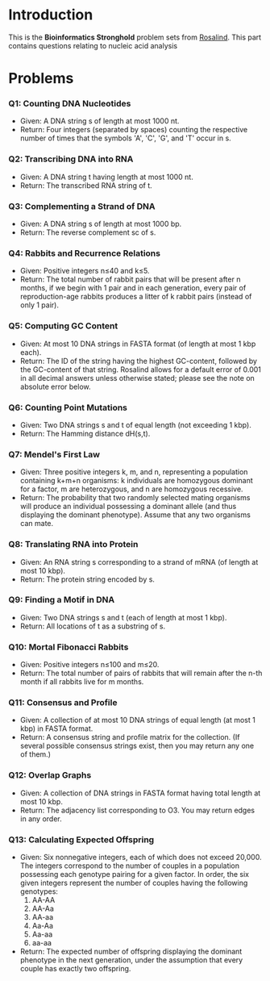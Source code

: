 # Introduction
This is the **Bioinformatics Stronghold** problem sets from [Rosalind](http://rosalind.info/problems/list-view/). This part contains questions relating to nucleic acid analysis

# Problems
### Q1: Counting DNA Nucleotides
  - Given: A DNA string s of length at most 1000 nt.
  - Return: Four integers (separated by spaces) counting the respective number of times that the symbols 'A', 'C', 'G', and 'T' occur in s.

### Q2: Transcribing DNA into RNA
  - Given: A DNA string t having length at most 1000 nt.
  - Return: The transcribed RNA string of t.
  
### Q3: Complementing a Strand of DNA
  - Given: A DNA string s of length at most 1000 bp.
  - Return: The reverse complement sc of s.

### Q4: Rabbits and Recurrence Relations
  - Given: Positive integers n≤40 and k≤5.
  - Return: The total number of rabbit pairs that will be present after n months, if we begin with 1 pair and in each generation, every pair of reproduction-age rabbits produces a litter of k rabbit pairs (instead of only 1 pair).

### Q5: Computing GC Content
  - Given: At most 10 DNA strings in FASTA format (of length at most 1 kbp each).
  - Return: The ID of the string having the highest GC-content, followed by the GC-content of that string. Rosalind allows for a default error of 0.001 in all decimal answers unless otherwise stated; please see the note on absolute error below.
  
### Q6: Counting Point Mutations
  - Given: Two DNA strings s and t of equal length (not exceeding 1 kbp).
  - Return: The Hamming distance dH(s,t).
  
### Q7: Mendel's First Law
  - Given: Three positive integers k, m, and n, representing a population containing k+m+n organisms: k individuals are homozygous dominant for a factor, m are heterozygous, and n are homozygous recessive.
  - Return: The probability that two randomly selected mating organisms will produce an individual possessing a dominant allele (and thus displaying the dominant phenotype). Assume that any two organisms can mate.

### Q8: Translating RNA into Protein
  - Given: An RNA string s corresponding to a strand of mRNA (of length at most 10 kbp).
  - Return: The protein string encoded by s.

### Q9: Finding a Motif in DNA
  - Given: Two DNA strings s and t (each of length at most 1 kbp).
  - Return: All locations of t as a substring of s.

### Q10: Mortal Fibonacci Rabbits
  - Given: Positive integers n≤100 and m≤20.
  - Return: The total number of pairs of rabbits that will remain after the n-th month if all rabbits live for m months.

### Q11: Consensus and Profile
  - Given: A collection of at most 10 DNA strings of equal length (at most 1 kbp) in FASTA format.
  - Return: A consensus string and profile matrix for the collection. (If several possible consensus strings exist, then you may return any one of them.)

### Q12: Overlap Graphs
  - Given: A collection of DNA strings in FASTA format having total length at most 10 kbp.
  - Return: The adjacency list corresponding to O3. You may return edges in any order.

### Q13: Calculating Expected Offspring
  - Given: Six nonnegative integers, each of which does not exceed 20,000. The integers correspond to the number of couples in a population possessing each genotype pairing for a given factor. In order, the six given integers represent the number of couples having the following genotypes:
      1. AA-AA
      2. AA-Aa
      3. AA-aa
      4. Aa-Aa
      5. Aa-aa
      6. aa-aa
  - Return: The expected number of offspring displaying the dominant phenotype in the next generation, under the assumption that every couple has exactly two offspring.
